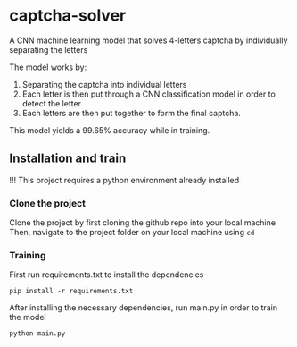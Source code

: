 # captcha-solver

A CNN machine learning model that solves 4-letters captcha by individually separating the letters

The model works by:

1. Separating the captcha into individual letters
2. Each letter is then put through a CNN classification model in order to detect the letter
3. Each letters are then put together to form the final captcha.

This model yields a 99.65% accuracy while in training.

## Installation and train

!!! This project requires a python environment already installed

### Clone the project

Clone the project by first cloning the github repo into your local machine
Then, navigate to the project folder on your local machine using `cd`

### Training

First run requirements.txt to install the dependencies

```
pip install -r requirements.txt
```

After installing the necessary dependencies, run main.py in order to train the model

```
python main.py
```
